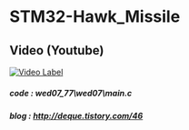 # STM32-Hawk_Missile 

## Video (Youtube)
[![Video Label](http://img.youtube.com/vi/5pp5foocdQQ/0.jpg)](https://www.youtube.com/watch?v=5pp5foocdQQ)

##### code :  wed07_77\wed07\main.c
##### blog : http://deque.tistory.com/46
